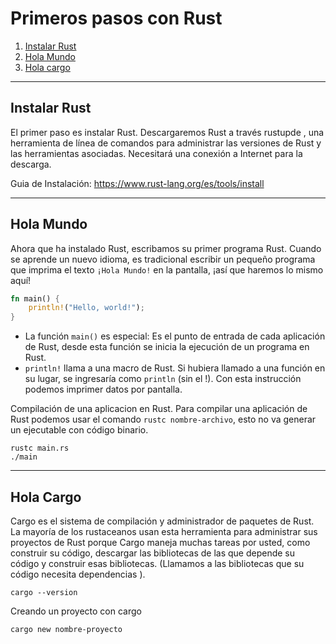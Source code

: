 # Primeros pasos con Rust 

1. [Instalar Rust](#Instalar-rust)
2. [Hola Mundo](#hola-mundo)
3. [Hola cargo](#Hola-cargo)


---
## Instalar Rust
El primer paso es instalar Rust. Descargaremos Rust a través rustupde , una herramienta de línea de comandos para administrar las versiones de Rust y las herramientas asociadas. Necesitará una conexión a Internet para la descarga.

Guia de Instalación: https://www.rust-lang.org/es/tools/install

---
## Hola Mundo
Ahora que ha instalado Rust, escribamos su primer programa Rust. Cuando se aprende un nuevo idioma, es tradicional escribir un pequeño programa que imprima el texto `¡Hola Mundo!` en la pantalla, ¡así que haremos lo mismo aquí!

~~~rust
fn main() {
    println!("Hello, world!");
}
~~~

- La función `main()` es especial: Es el punto de entrada de cada aplicación de Rust, desde esta función se inicia la ejecución de un programa en Rust. 
- `println!` llama a una macro de Rust. Si hubiera llamado a una función en su lugar, se ingresaría como `println` (sin el !). Con esta instrucción podemos imprimer datos por pantalla. 

Compilación de una aplicacion en Rust. Para compilar una aplicación de Rust podemos usar el comando `rustc nombre-archivo`, esto no va generar un ejecutable con código binario. 

~~~
rustc main.rs
./main
~~~
---
## Hola Cargo

Cargo es el sistema de compilación y administrador de paquetes de Rust. La mayoría de los rustaceanos usan esta herramienta para administrar sus proyectos de Rust porque Cargo maneja muchas tareas por usted, como construir su código, descargar las bibliotecas de las que depende su código y construir esas bibliotecas. (Llamamos a las bibliotecas que su código necesita dependencias ).

~~~
cargo --version 
~~~

Creando un proyecto con cargo 

~~~
cargo new nombre-proyecto
~~~